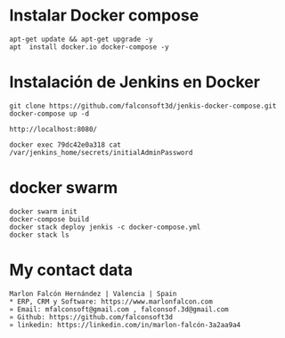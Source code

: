 # Instalar Docker compose
````
apt-get update && apt-get upgrade -y
apt  install docker.io docker-compose -y
````

# Instalación de Jenkins en Docker
````
git clone https://github.com/falconsoft3d/jenkis-docker-compose.git
docker-compose up -d
````

````
http://localhost:8080/
````

````
docker exec 79dc42e0a318 cat /var/jenkins_home/secrets/initialAdminPassword
````

# docker swarm
```
docker swarm init
docker-compose build
docker stack deploy jenkis -c docker-compose.yml
docker stack ls
```


# My contact data
```
Marlon Falcón Hernández | Valencia | Spain
* ERP, CRM y Software: https://www.marlonfalcon.com
» Email: mfalconsoft@gmail.com , falconsof.3d@gmail.com
» Github: https://github.com/falconsoft3d
» linkedin: https://linkedin.com/in/marlon-falcón-3a2aa9a4
```
